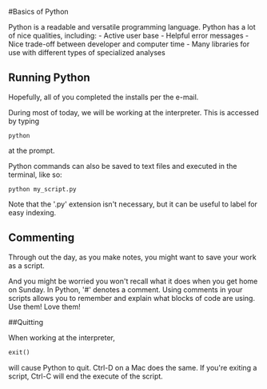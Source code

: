 #Basics of Python

Python is a readable and versatile programming language. Python has a lot of nice qualities, including:
	- Active user base
	- Helpful error messages
	- Nice trade-off between developer and computer time
	- Many libraries for use with different types of specialized analyses
	
## Running Python

Hopefully, all of you completed the installs per the e-mail.

During most of today, we will be working at the interpreter. This is accessed by typing 

```UNIX
python
```

at the prompt.

Python commands can also be saved to text files and executed in the terminal, like so:

```UNIX
python my_script.py
```

Note that the '.py' extension isn't necessary, but it can be useful to label for easy indexing. 

## Commenting

Through out the day, as you make notes, you might want to save your work as a script. 

And you might be worried you won't recall what it does when you get home on Sunday. In Python, '#' denotes a comment. Using comments in your scripts allows you to remember and explain what blocks of code are using. Use them! Love them!

##Quitting

When working at the interpreter,

```python
exit()
```

will cause Python to quit. Ctrl-D on a Mac does the same. If you're exiting a script, Ctrl-C will end the execute of the script.